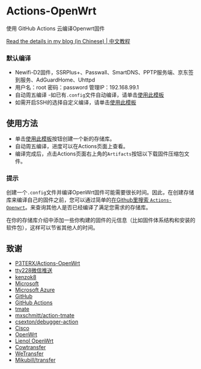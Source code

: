 # Actions-OpenWrt

使用 GitHub Actions 云编译Openwrt固件

[Read the details in my blog (in Chinese) | 中文教程](https://p3terx.com/archives/build-openwrt-with-github-actions.html)

### 默认编译

- Newifi-D2固件，SSRPlus+、Passwall、SmartDNS、PPTP服务端、京东签到服务、AdGuardHome、Uhttpd
- 用户名：root 密码：password 管理IP：192.168.99.1
- 自动周五编译
 -如已有`.config`文件自动编译，请单击[使用此模板](https://github.com/cslxtx/Actions-openwrt-newifi_D2/generate)
- 如需开启SSH的选择自定义编译，请单击[使用此模板](https://github.com/cslxtx/Actions-Openwrt_Newifi_D2/generate)

## 使用方法

- 单击[使用此模板](https://github.com/cslxtx/Actions-Openwrt_Newifi_D2-Auto/generate)按钮创建一个新的存储库。
- 自动周五编译，进度可以在Actions页面上查看。
- 编译完成后，点击Actions页面右上角的`Artifacts`按钮以下载固件压缩包文件。

### 提示

创建一个`.config`文件并编译OpenWrt固件可能需要很长时间。因此，在创建存储库来编译自己的固件之前，您可以通过简单的[在Github里搜索 `Actions-Openwrt`](https://github.com/search?q=Actions-openwrt)。来查询其他人是否已经编译了满足您需求的存储库。

在你的存储库介绍中添加一些你构建的固件的元信息（比如固件体系结构和安装的软件包），这样可以节省其他人的时间。

## 致谢
- [P3TERX/Actions-OpenWrt](https://github.com/P3TERX/Actions-OpenWrt)
- [tty228微信推送](https://github.com/tty228/luci-app-serverchan)
- [kenzok8](https://github.com/kenzok8)
- [Microsoft](https://www.microsoft.com)
- [Microsoft Azure](https://azure.microsoft.com)
- [GitHub](https://github.com)
- [GitHub Actions](https://github.com/features/actions)
- [tmate](https://github.com/tmate-io/tmate)
- [mxschmitt/action-tmate](https://github.com/mxschmitt/action-tmate)
- [csexton/debugger-action](https://github.com/csexton/debugger-action)
- [Cisco](https://www.cisco.com/)
- [OpenWrt](https://github.com/openwrt/openwrt)
- [Lienol OpenWrt](https://github.com/Lienol/openwrt)
- [Cowtransfer](https://cowtransfer.com)
- [WeTransfer](https://wetransfer.com/)
- [Mikubill/transfer](https://github.com/Mikubill/transfer)
